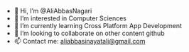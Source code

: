 - 👋 Hi, I’m @AliAbbasNagari
- 👀 I’m interested in Computer Sciences
- 🌱 I’m currently learning Cross Platform App Development
- 💞️ I’m looking to collaborate on other content github
- 📫 Contact me: aliabbasinayatali@gmail.com

<!---
AliAbbas-Nagari/AliAbbas-Nagari is a ✨ special ✨ repository because its `README.md` (this file) appears on your GitHub profile.
You can click the Preview link to take a look at your changes.
--->
